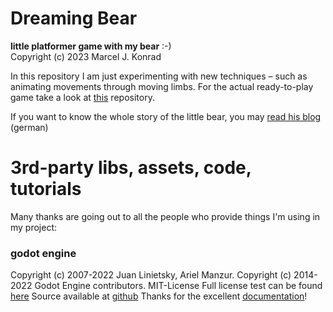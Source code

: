 # Dreaming Bear

**little platformer game with my bear** :-)  
Copyright (c) 2023 Marcel J. Konrad

In this repository I am just experimenting with new techniques – such as animating movements through moving limbs.
For  the actual ready-to-play game take a look at [this](https://github.com/m-j-konrad/apfelbaer) repository.

If you want to know the whole story of the little bear, you may [read his blog](https://www.xn--derkleinebr-u8a.de) (german)

# 3rd-party libs, assets, code, tutorials

Many thanks are going out to all the people who provide things I'm using in my project:
 
### godot engine

Copyright (c) 2007-2022 Juan Linietsky, Ariel Manzur.
Copyright (c) 2014-2022 Godot Engine contributors.
MIT-License
Full license test can be found [here](https://godotengine.org/license)
Source available at [github](https://github.com/godotengine/godot)
Thanks for the excellent [documentation](https://docs.godotengine.org/en/stable/)!
